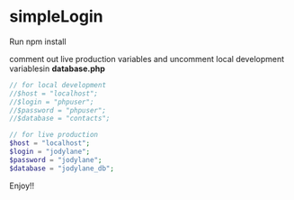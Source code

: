 # simpleLogin
Run npm install

comment out live production variables and uncomment local development variablesin **database.php**

```php
// for local development
//$host = "localhost";
//$login = "phpuser";
//$password = "phpuser";
//$database = "contacts";

// for live production
$host = "localhost";
$login = "jodylane";
$password = "jodylane";
$database = "jodylane_db";

```

Enjoy!!
